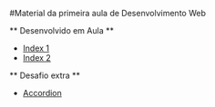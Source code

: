 #Material da primeira aula de Desenvolvimento Web

** Desenvolvido em Aula **

- [Index 1](index.php)
- [Index 2](index2.php)


** Desafio extra **

- [Accordion](Desafio.php)
